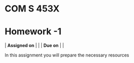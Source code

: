 # COM S 453X
# Homework -1

| **Assigned on** | |
| **Due on** | |

In this assignment you will prepare the necessary resources

